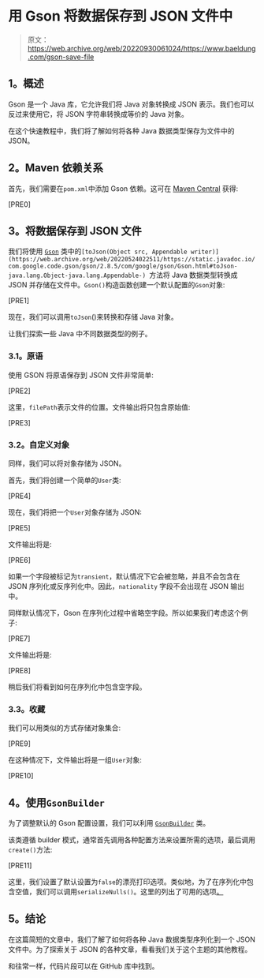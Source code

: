 # 用 Gson 将数据保存到 JSON 文件中

> 原文：<https://web.archive.org/web/20220930061024/https://www.baeldung.com/gson-save-file>

## **1。概述**

Gson 是一个 Java 库，它允许我们将 Java 对象转换成 JSON 表示。我们也可以反过来使用它，将 JSON 字符串转换成等价的 Java 对象。

在这个快速教程中，我们将了解如何将各种 Java 数据类型保存为文件中的 JSON。

## **2。Maven 依赖关系**

首先，我们需要在`pom.xml`中添加 Gson 依赖。这可在 [Maven Central](https://web.archive.org/web/20220524022511/https://search.maven.org/classic/#search%7Cgav%7C1%7Cg%3A%22com.google.code.gson%22%20AND%20a%3A%22gson%22) 获得:

[PRE0]

## **3。将数据保存到 JSON 文件**

我们将使用 [`Gson`](https://web.archive.org/web/20220524022511/https://static.javadoc.io/com.google.code.gson/gson/2.8.5/com/google/gson/Gson.html) 类中的`[toJson(Object src, Appendable writer)](https://web.archive.org/web/20220524022511/https://static.javadoc.io/com.google.code.gson/gson/2.8.5/com/google/gson/Gson.html#toJson-java.lang.Object-java.lang.Appendable-) `方法将 Java 数据类型转换成 JSON 并存储在文件中。`Gson()`构造函数创建一个默认配置的`Gson`对象:

[PRE1]

现在，我们可以调用`toJson`()来转换和存储 Java 对象。

让我们探索一些 Java 中不同数据类型的例子。

### **3.1。原语**

使用 GSON 将原语保存到 JSON 文件非常简单:

[PRE2]

这里，`filePath`表示文件的位置。文件输出将只包含原始值:

[PRE3]

### **3.2。自定义对象**

同样，我们可以将对象存储为 JSON。

首先，我们将创建一个简单的`User`类:

[PRE4]

现在，我们将把一个`User`对象存储为 JSON:

[PRE5]

文件输出将是:

[PRE6]

如果一个字段被标记为`transient`，默认情况下它会被忽略，并且不会包含在 JSON 序列化或反序列化中。因此，`nationality` 字段不会出现在 JSON 输出中。

同样默认情况下，Gson 在序列化过程中省略空字段。所以如果我们考虑这个例子:

[PRE7]

文件输出将是:

[PRE8]

稍后我们将看到如何在序列化中包含空字段。

### **3.3。收藏**

我们可以用类似的方式存储对象集合:

[PRE9]

在这种情况下，文件输出将是一组`User`对象:

[PRE10]

## **4。使用`GsonBuilder`**

为了调整默认的 Gson 配置设置，我们可以利用 [`GsonBuilder`](https://web.archive.org/web/20220524022511/https://static.javadoc.io/com.google.code.gson/gson/2.8.5/com/google/gson/GsonBuilder.html) 类。

该类遵循 builder 模式，通常首先调用各种配置方法来设置所需的选项，最后调用`create()`方法:

[PRE11]

这里，我们设置了默认设置为`false`的漂亮打印选项。类似地，为了在序列化中包含空值，我们可以调用`serializeNulls()`。这里的列出了可用的选项[。](https://web.archive.org/web/20220524022511/https://static.javadoc.io/com.google.code.gson/gson/2.8.5/com/google/gson/Gson.html#method.detail)

## **5。结论**

在这篇简短的文章中，我们了解了如何将各种 Java 数据类型序列化到一个 JSON 文件中。为了探索关于 JSON 的各种文章，看看我们关于这个主题的其他教程。

和往常一样，代码片段可以在 GitHub 库中找到。